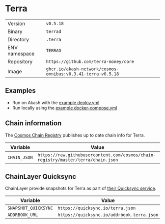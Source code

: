 # Terra

| | |
|---|---|
|Version|`v0.5.18`|
|Binary|`terrad`|
|Directory|`.terra`|
|ENV namespace|`TERRAD`|
|Repository|`https://github.com/terra-money/core`|
|Image|`ghcr.io/akash-network/cosmos-omnibus:v0.3.41-terra-v0.5.18`|

## Examples

- Run on Akash with the [example deploy.yml](./deploy.yml)
- Run locally using the [example docker-compose.yml](./docker-compose.yml)

## Chain information

The [Cosmos Chain Registry](https://github.com/cosmos/chain-registry) publishes up to date chain info for Terra.

|Variable|Value|
|---|---|
|`CHAIN_JSON`|`https://raw.githubusercontent.com/cosmos/chain-registry/master/terra/chain.json`|

## ChainLayer Quicksync

ChainLayer provide snapshots for Terra as part of [their Quicksync service](https://quicksync.io/networks/terra.html).

|Variable|Value|
|---|---|
|`SNAPSHOT_QUICKSYNC`|`https://quicksync.io/terra.json`|
|`ADDRBOOK_URL`|`https://quicksync.io/addrbook.terra.json`|
